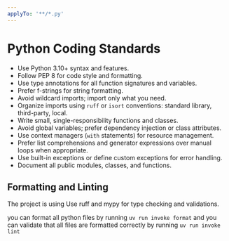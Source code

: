 ```yaml
---
applyTo: '**/*.py'
---
```


# Python Coding Standards

- Use Python 3.10+ syntax and features.
- Follow PEP 8 for code style and formatting.
- Use type annotations for all function signatures and variables.
- Prefer f-strings for string formatting.
- Avoid wildcard imports; import only what you need.
- Organize imports using `ruff` or `isort` conventions: standard library, third-party, local.
- Write small, single-responsibility functions and classes.
- Avoid global variables; prefer dependency injection or class attributes.
- Use context managers (`with` statements) for resource management.
- Prefer list comprehensions and generator expressions over manual loops when appropriate.
- Use built-in exceptions or define custom exceptions for error handling.
- Document all public modules, classes, and functions.

## Formatting and Linting

The project is using Use ruff and mypy for type checking and validations.

you can format all python files by running `uv run invoke format`
and you can validate that all files are formatted correctly by running `uv run invoke lint`
